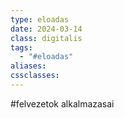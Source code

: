```yaml
---
type: eloadas
date: 2024-03-14
class: digitalis
tags:
  - "#eloadas"
aliases: 
cssclasses:
---
```

#felvezetok alkalmazasai